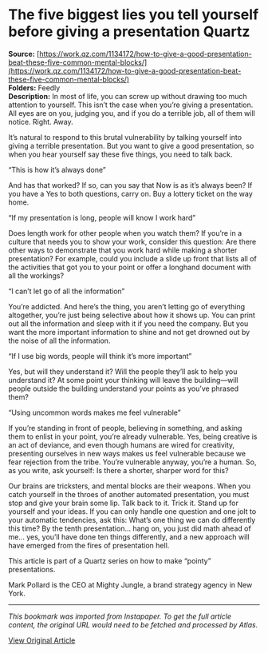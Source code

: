 # The five biggest lies you tell yourself before giving a presentation Quartz

**Source:** [https://work.qz.com/1134172/how-to-give-a-good-presentation-beat-these-five-common-mental-blocks/](https://work.qz.com/1134172/how-to-give-a-good-presentation-beat-these-five-common-mental-blocks/)  
**Folders:** Feedly  
**Description:** In most of life, you can screw up without drawing too much attention to yourself. This isn’t the case when you’re giving a presentation. All eyes are on you, judging you, and if you do a terrible job, all of them will notice. Right. Away.

It’s natural to respond to this brutal vulnerability by talking yourself into giving a terrible presentation. But you want to give a good presentation, so when you hear yourself say these five things, you need to talk back.

“This is how it’s always done”

And has that worked? If so, can you say that Now is as it’s always been? If you have a Yes to both questions, carry on. Buy a lottery ticket on the way home.

“If my presentation is long, people will know I work hard”

Does length work for other people when you watch them? If you’re in a culture that needs you to show your work, consider this question: Are there other ways to demonstrate that you work hard while making a shorter presentation? For example, could you include a slide up front that lists all of the activities that got you to your point or offer a longhand document with all the workings?

“I can’t let go of all the information”

You’re addicted. And here’s the thing, you aren’t letting go of everything altogether, you’re just being selective about how it shows up. You can print out all the information and sleep with it if you need the company. But you want the more important information to shine and not get drowned out by the noise of all the information.

“If I use big words, people will think it’s more important”

Yes, but will they understand it? Will the people they’ll ask to help you understand it? At some point your thinking will leave the building—will people outside the building understand your points as you’ve phrased them?

“Using uncommon words makes me feel vulnerable”

If you’re standing in front of people, believing in something, and asking them to enlist in your point, you’re already vulnerable. Yes, being creative is an act of deviance, and even though humans are wired for creativity, presenting ourselves in new ways makes us feel vulnerable because we fear rejection from the tribe. You’re vulnerable anyway, you’re a human. So, as you write, ask yourself: Is there a shorter, sharper word for this?

Our brains are tricksters, and mental blocks are their weapons. When you catch yourself in the throes of another automated presentation, you must stop and give your brain some lip. Talk back to it. Trick it. Stand up for yourself and your ideas. If you can only handle one question and one jolt to your automatic tendencies, ask this: What’s one thing we can do differently this time? By the tenth presentation… hang on, you just did math ahead of me… yes, you’ll have done ten things differently, and a new approach will have emerged from the fires of presentation hell.

This article is part of a Quartz series on how to make “pointy” presentations.

Mark Pollard is the CEO at Mighty Jungle, a brand strategy agency in New York.


---

*This bookmark was imported from Instapaper. To get the full article content, the original URL would need to be fetched and processed by Atlas.*

[View Original Article](https://work.qz.com/1134172/how-to-give-a-good-presentation-beat-these-five-common-mental-blocks/)